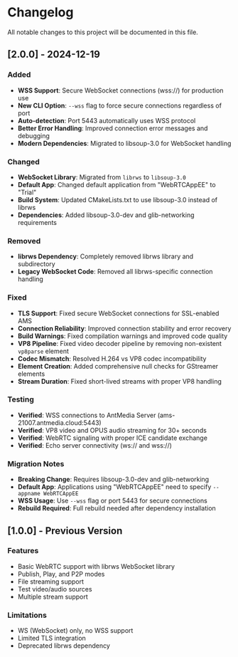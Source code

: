 # Changelog

All notable changes to this project will be documented in this file.

## [2.0.0] - 2024-12-19

### Added
- **WSS Support**: Secure WebSocket connections (wss://) for production use
- **New CLI Option**: `--wss` flag to force secure connections regardless of port
- **Auto-detection**: Port 5443 automatically uses WSS protocol
- **Better Error Handling**: Improved connection error messages and debugging
- **Modern Dependencies**: Migrated to libsoup-3.0 for WebSocket handling

### Changed
- **WebSocket Library**: Migrated from `librws` to `libsoup-3.0`
- **Default App**: Changed default application from "WebRTCAppEE" to "Trial"
- **Build System**: Updated CMakeLists.txt to use libsoup-3.0 instead of librws
- **Dependencies**: Added libsoup-3.0-dev and glib-networking requirements

### Removed
- **librws Dependency**: Completely removed librws library and subdirectory
- **Legacy WebSocket Code**: Removed all librws-specific connection handling

### Fixed
- **TLS Support**: Fixed secure WebSocket connections for SSL-enabled AMS
- **Connection Reliability**: Improved connection stability and error recovery
- **Build Warnings**: Fixed compilation warnings and improved code quality
- **VP8 Pipeline**: Fixed video decoder pipeline by removing non-existent `vp8parse` element
- **Codec Mismatch**: Resolved H.264 vs VP8 codec incompatibility
- **Element Creation**: Added comprehensive null checks for GStreamer elements
- **Stream Duration**: Fixed short-lived streams with proper VP8 handling

### Testing
- **Verified**: WSS connections to AntMedia Server (ams-21007.antmedia.cloud:5443)
- **Verified**: VP8 video and OPUS audio streaming for 30+ seconds
- **Verified**: WebRTC signaling with proper ICE candidate exchange
- **Verified**: Echo server connectivity (ws:// and wss://)

### Migration Notes
- **Breaking Change**: Requires libsoup-3.0-dev and glib-networking
- **Default App**: Applications using "WebRTCAppEE" need to specify `--appname WebRTCAppEE`
- **WSS Usage**: Use `--wss` flag or port 5443 for secure connections
- **Rebuild Required**: Full rebuild needed after dependency installation

## [1.0.0] - Previous Version

### Features
- Basic WebRTC support with librws WebSocket library
- Publish, Play, and P2P modes
- File streaming support
- Test video/audio sources
- Multiple stream support

### Limitations
- WS (WebSocket) only, no WSS support
- Limited TLS integration
- Deprecated librws dependency 